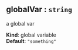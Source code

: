 <a name="globalVar"></a>

## globalVar : <code>string</code>
a global var

**Kind**: global variable  
**Default**: <code>&quot;something&quot;</code>  
